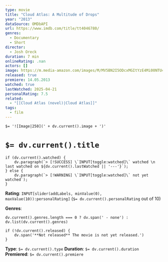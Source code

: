 ```yaml
---
type: movie
title: "Cloud Atlas: A Multitude of Drops"
year: "2013"
dataSource: OMDbAPI
url: https://www.imdb.com/title/tt4046780/
genres:
  - Documentary
  - Short
director:
  - Josh Oreck
duration: 7 min
onlineRating: .nan
actors: []
image: https://m.media-amazon.com/images/M/MV5BN2I5ODcxMGItYzE4Mi00NTU4LTgxODMtOWFlODc2MTljODk1XkEyXkFqcGc@._V1_SX300.jpg
released: true
premiere: 14.05.2013
watched: true
lastWatched: 2025-04-21
personalRating: 7.5
related:
  - "[[Cloud Atlas (novel)|Cloud Atlas]]"
tags:
  - film
---
```


`$= '![Image|250](' + dv.current().image + ')'`

# `$= dv.current().title`

```dataviewjs
if (dv.current().watched) {
	dv.paragraph(`> [!SUCCESS] \`INPUT[toggle:watched]\` watched \n last watched on ${dv.current().lastWatched || '---'}`);
} else {
	dv.paragraph(`> [!WARNING] \`INPUT[toggle:watched]\` not yet watched`);
}
```

**Rating**:  `INPUT[slider(addLabels, minValue(0), maxValue(10)):personalRating]` (`$= dv.current().personalRating` out of 10)

**Genres**:
```dataviewjs
dv.current().genres.length === 0 ? dv.span(' - none') : dv.list(dv.current().genres)
```

```dataviewjs
if (!dv.current().released) {
	dv.span('**Not released** The movie is not yet released.')
}
```
**Type**: `$= dv.current().type`
**Duration**:  `$= dv.current().duration`
**Premiered**: `$= dv.current().premiere`